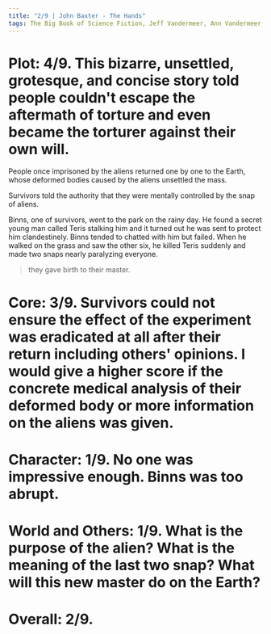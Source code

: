 ```yaml
---
title: "2/9 | John Baxter - The Hands"
tags: The Big Book of Science Fiction, Jeff Vandermeer, Ann Vandermeer, short story, novelette, science fiction, 1939-, 1965
---
```


# Plot: 4/9. This bizarre, unsettled, grotesque, and concise story told  people couldn't escape the aftermath of torture and even became the torturer against their own will.
People once imprisoned by the aliens returned one by one to the Earth, whose deformed bodies caused by the aliens unsettled the mass.

Survivors told the authority that they were mentally controlled by the snap of aliens.

Binns, one of survivors, went to the park on the rainy day. He found a secret young man called Teris stalking him and it turned out he was sent to protect him clandestinely. Binns tended to chatted with him but failed. When he walked on the grass and saw the other six, he killed Teris suddenly and made two snaps nearly paralyzing everyone. 

> they gave birth to their master.



# Core: 3/9. Survivors could not ensure the effect of the experiment was eradicated at all after their return including others' opinions. I would give a higher score if the concrete medical analysis of their deformed body or more information on the aliens was given.



# Character: 1/9. No one was impressive enough. Binns was too abrupt.



# World and Others: 1/9. What is the purpose of the alien? What is the meaning of the last two snap? What will this new master do on the Earth?



# Overall: 2/9. 



